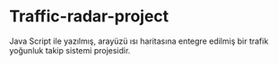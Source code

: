 # Traffic-radar-project
Java Script ile yazılmış, arayüzü ısı haritasına entegre edilmiş bir trafik yoğunluk takip sistemi projesidir.
